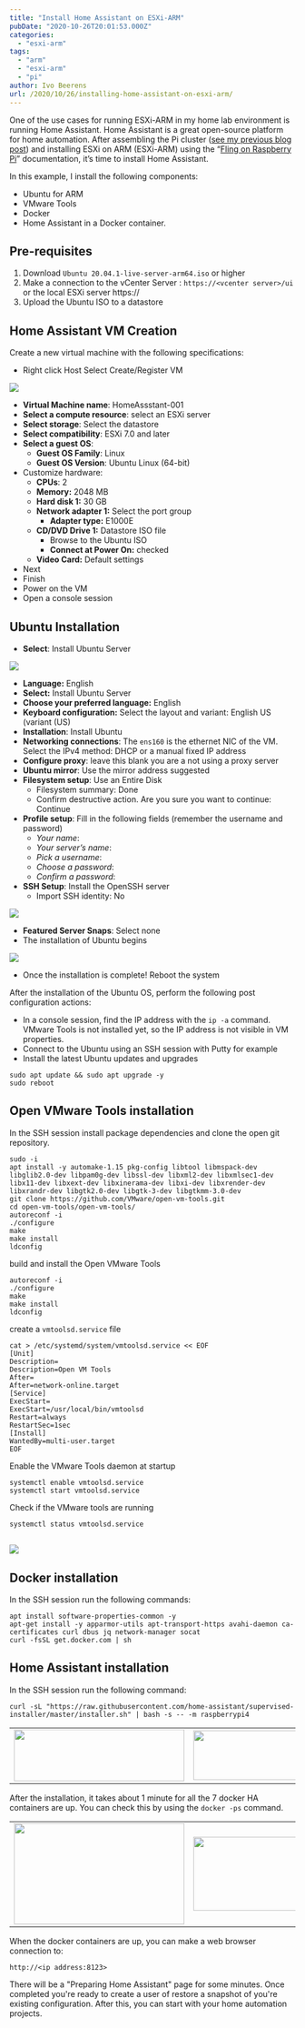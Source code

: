 ```yaml
---
title: "Install Home Assistant on ESXi-ARM"
pubDate: "2020-10-26T20:01:53.000Z"
categories: 
  - "esxi-arm"
tags: 
  - "arm"
  - "esxi-arm"
  - "pi"
author: Ivo Beerens
url: /2020/10/26/installing-home-assistant-on-esxi-arm/
---
```


One of the use cases for running ESXi-ARM in my home lab environment is running Home Assistant. Home Assistant is a great open-source platform for home automation. After assembling the Pi cluster ([see my previous blog post](https://www.ivobeerens.nl/2020/10/21/how-to-build-an-esxi-on-arm-pi-cluster/)) and installing ESXi on ARM (ESXi-ARM) using the “[Fling on Raspberry Pi](https://flings.vmware.com/esxi-arm-edition)” documentation, it’s time to install Home Assistant.

In this example, I install the following components:
- Ubuntu for ARM
- VMware Tools
- Docker
- Home Assistant in a Docker container.

## Pre-requisites

1. Download `Ubuntu 20.04.1-live-server-arm64.iso` or higher
2. Make a connection to the vCenter Server : `https://<vcenter server>/ui` or the local ESXi server https://<esx-server>
3. Upload the Ubuntu ISO to a datastore

## Home Assistant VM Creation

Create a new virtual machine with the following specifications:

- Right click Host Select Create/Register VM

[![](images/1-300x150.jpg)](images/1.jpg)

- **Virtual Machine name**: HomeAssstant-001
- **Select a compute resource**: select an ESXi server
- **Select storage**: Select the datastore
- **Select compatibility**: ESXi 7.0 and later
- **Select a guest OS**:
    - **Guest OS Family**: Linux
    - **Guest OS Version**: Ubuntu Linux (64-bit)
- Customize hardware:
    - **CPUs**: 2
    - **Memory:** 2048 MB
    - **Hard disk 1:** 30 GB
    - **Network adapter 1:** Select the port group
        - **Adapter type:** E1000E
    - **CD/DVD Drive 1:** Datastore ISO file
        - Browse to the Ubuntu ISO
        - **Connect at Power On:** checked
    - **Video Card:** Default settings
- Next
- Finish
- Power on the VM
- Open a console session

## Ubuntu Installation

- **Select**: Install Ubuntu Server

[![](images/2-300x157.png)](images/2.png)

- **Language:** English
- **Select:** Install Ubuntu Server
- **Choose your preferred language:** English
- **Keyboard configuration:** Select the layout and variant: English US (variant (US)
- **Installation**: Install Ubuntu
- **Networking connections**: The `ens160` is the ethernet NIC of the VM. Select the IPv4 method: DHCP or a manual fixed IP address
- **Configure proxy**: leave this blank you are a not using a proxy server
- **Ubuntu mirror**: Use the mirror address suggested
- **Filesystem setup**: Use an Entire Disk
    - Filesystem summary: Done
    - Confirm destructive action. Are you sure you want to continue: Continue
- **Profile setup**: Fill in the following fields (remember the username and password)
    - _Your name_: <your name>
    - _Your server’s name_: <server name>
    - _Pick a username_: <username>
    - _Choose a password_: <password>
    - _Confirm a password_: <password>
- **SSH Setup**: Install the OpenSSH server
    - Import SSH identity: No

[![](images/SSH-300x227.png)](images/SSH.png)

- **Featured Server Snaps**: Select none
- The installation of Ubuntu begins

[![](images/Install-300x224.png)](images/Install.png)

- Once the installation is complete! Reboot the system

After the installation of the Ubuntu OS, perform the following post configuration actions:

- In a console session, find the IP address with the `ip -a` command. VMware Tools is not installed yet, so the IP address is not visible in VM properties.
- Connect to the Ubuntu using an SSH session with Putty for example
- Install the latest Ubuntu updates and upgrades

```
sudo apt update && sudo apt upgrade -y
sudo reboot
```

## **Open VMware Tools installation**

In the SSH session install package dependencies and clone the open git repository.

```
sudo -i
apt install -y automake-1.15 pkg-config libtool libmspack-dev libglib2.0-dev libpam0g-dev libssl-dev libxml2-dev libxmlsec1-dev libx11-dev libxext-dev libxinerama-dev libxi-dev libxrender-dev libxrandr-dev libgtk2.0-dev libgtk-3-dev libgtkmm-3.0-dev
git clone https://github.com/VMware/open-vm-tools.git
cd open-vm-tools/open-vm-tools/
autoreconf -i
./configure
make
make install
ldconfig
```

build and install the Open VMware Tools

```
autoreconf -i 
./configure
make
make install
ldconfig
```

create a `vmtoolsd.service` file

```
cat > /etc/systemd/system/vmtoolsd.service << EOF
[Unit]
Description=
Description=Open VM Tools
After=
After=network-online.target
[Service]
ExecStart=
ExecStart=/usr/local/bin/vmtoolsd
Restart=always
RestartSec=1sec
[Install]
WantedBy=multi-user.target
EOF
```

Enable the VMware Tools daemon at startup

```
systemctl enable vmtoolsd.service
systemctl start vmtoolsd.service
```

Check if the VMware tools are running

```
systemctl status vmtoolsd.service
```

## [![](images/VMwareToolsCheck-300x47.png)](images/VMwareToolsCheck.png)

## Docker installation

In the SSH session run the following commands:

```
apt install software-properties-common -y
apt-get install -y apparmor-utils apt-transport-https avahi-daemon ca-certificates curl dbus jq network-manager socat
curl -fsSL get.docker.com | sh
```

## Home Assistant installation

In the SSH session run the following command:

```
curl -sL "https://raw.githubusercontent.com/home-assistant/supervised-installer/master/installer.sh" | bash -s -- -m raspberrypi4
```

<table style="border-collapse: collapse; width: 100%;"><tbody><tr><td style="width: 50%;"><a href="images/HA1-1.png"><img class="aligncenter size-medium wp-image-7761" src="images/HA1-1-300x91.png" alt="" width="300" height="91"></a></td><td style="width: 50%;"><a href="https://www.ivobeerens.nl/wp-content/uploads/2020/10/ha2.png"><img class="aligncenter size-medium wp-image-7762" src="images/ha2-300x87.png" alt="" width="300" height="87"></a></td></tr></tbody></table>

After the installation, it takes about 1 minute for all the 7 docker HA containers are up. You can check this by using the `docker -ps` command.

<table style="border-collapse: collapse; width: 100%;"><tbody><tr><td style="width: 50%;"><a href="images/HA-web.png"><img class="aligncenter size-medium wp-image-7763" src="images/HA-web-300x178.png" alt="" width="300" height="178"></a></td><td style="width: 50%;"><a href="https://www.ivobeerens.nl/wp-content/uploads/2020/10/HA-web1.png"><img class="aligncenter size-medium wp-image-7764" src="images/HA-web1-300x130.png" alt="" width="300" height="130"></a></td></tr></tbody></table>

When the docker containers are up, you can make a web browser connection to:

`http://<ip address:8123>`

There will be a "Preparing Home Assistant" page for some minutes. Once completed you're ready to create a user of restore a snapshot of you're existing configuration. After this, you can start with your home automation projects.



